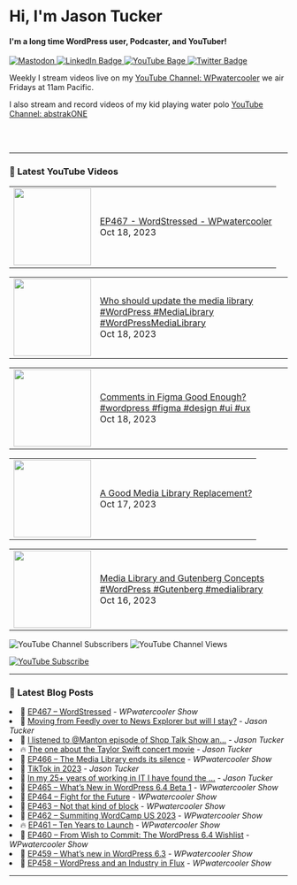 # Hi, I'm Jason Tucker

#### I'm a long time WordPress user, Podcaster, and YouTuber!

<div id="badges">
  <a href="https://simian.rodeo/@jasontucker">
<img alt="Mastodon" src="https://img.shields.io/mastodon/follow/109265629430158597?domain=https%3A%2F%2Fsimian.rodeo&label=Follow%20%40jasontucker%40simianrodeo%20on%20Mastodon&logo=mastodon&style=for-the-badge">
  </a>
  <a href="https://linkedin.com/in/jasontucker">
    <img src="https://img.shields.io/badge/LinkedIn-blue?style=for-the-badge&logo=linkedin&logoColor=white" alt="LinkedIn Badge"/>
  </a>
  <a href="https://youtube.com/wpwatercooler">
    <img src="https://img.shields.io/youtube/channel/views/UCJwt6pUOwhJgmcJ9j-uS5Jw?label=YouTube&logo=YOUTUBE&style=for-the-badge" alt="YouTube Bage">
  </a>
  <a href="https://twitter.com/jasontucker">
    <img src="https://img.shields.io/badge/Twitter-grey?style=for-the-badge&logo=twitter&logoColor=white" alt="Twitter Badge"/>
  </a>
</div>


Weekly I stream videos live on my [YouTube Channel: WPwatercooler](https://youtube.com/wpwatercooler) we air Fridays at 11am Pacific.

I also stream and record videos of my kid playing water polo [YouTube Channel: abstrakONE](https://youtube.com/abstrakone)



<br />
<br />

---

### 🎥 Latest YouTube Videos

<!-- YOUTUBE:START --><table><tr><td><a href="https://www.youtube.com/watch?v=ee19MfayhhM"><img width="140px" src="https://i.ytimg.com/vi/ee19MfayhhM/mqdefault.jpg"></a></td>
<td><a href="https://www.youtube.com/watch?v=ee19MfayhhM">EP467 - WordStressed - WPwatercooler</a><br/>Oct 18, 2023</td></tr></table>
<table><tr><td><a href="https://www.youtube.com/watch?v=guBEGCjOQ6M"><img width="140px" src="https://i.ytimg.com/vi/guBEGCjOQ6M/mqdefault.jpg"></a></td>
<td><a href="https://www.youtube.com/watch?v=guBEGCjOQ6M">Who should update the media library #WordPress #MediaLibrary #WordPressMediaLibrary</a><br/>Oct 18, 2023</td></tr></table>
<table><tr><td><a href="https://www.youtube.com/watch?v=AsvPrTJU5Zw"><img width="140px" src="https://i.ytimg.com/vi/AsvPrTJU5Zw/mqdefault.jpg"></a></td>
<td><a href="https://www.youtube.com/watch?v=AsvPrTJU5Zw">Comments in Figma Good Enough? #wordpress #figma #design #ui #ux</a><br/>Oct 18, 2023</td></tr></table>
<table><tr><td><a href="https://www.youtube.com/watch?v=uQMSlacr-ks"><img width="140px" src="https://i.ytimg.com/vi/uQMSlacr-ks/mqdefault.jpg"></a></td>
<td><a href="https://www.youtube.com/watch?v=uQMSlacr-ks">A Good Media Library Replacement?</a><br/>Oct 17, 2023</td></tr></table>
<table><tr><td><a href="https://www.youtube.com/watch?v=QcQOyWOtxAI"><img width="140px" src="https://i.ytimg.com/vi/QcQOyWOtxAI/mqdefault.jpg"></a></td>
<td><a href="https://www.youtube.com/watch?v=QcQOyWOtxAI">Media Library and Gutenberg Concepts #WordPress #Gutenberg #medialibrary</a><br/>Oct 16, 2023</td></tr></table>
<!-- YOUTUBE:END -->


![YouTube Channel Subscribers](https://img.shields.io/youtube/channel/subscribers/UCJwt6pUOwhJgmcJ9j-uS5Jw?style=social)
![YouTube Channel Views](https://img.shields.io/youtube/channel/views/UCJwt6pUOwhJgmcJ9j-uS5Jw?style=social)
<br />

[![YouTube Subscribe](https://img.shields.io/badge/YouTube_@wpwatercooler-SUBSCRIBE-red?logo=youtube&style=for-the-badge&logoColor=red)](https://www.youtube.com/wpwatercooler?sub_confirmation=1) 




---

### 📑 Latest Blog Posts

<!-- BLOG-POST-LIST:START --><li>🚀 <a href='https://wpwatercooler.com/wpwatercooler/ep467-wordstressed/'>EP467 – WordStressed</a> - <em>WPwatercooler Show</em></li><li>💫 <a href='https://jasontucker.blog/2023/10/16/moving-from-feedly.html'>Moving from Feedly over to News Explorer but will I stay?</a> - <em>Jason Tucker</em></li><li>🚀 <a href='https://jasontucker.blog/2023/10/16/i-listened-to.html'>I listened to @Manton episode of Shop Talk Show an...</a> - <em>Jason Tucker</em></li><li>🔥 <a href='https://jasontucker.blog/2023/10/13/the-one-about.html'>The one about the Taylor Swift concert movie</a> - <em>Jason Tucker</em></li><li>💫 <a href='https://wpwatercooler.com/wpwatercooler/ep466-the-media-library-ends-its-silence/'>EP466 – The Media Library ends its silence</a> - <em>WPwatercooler Show</em></li><li>💯 <a href='https://jasontucker.blog/2023/10/09/tiktok-in.html'>TikTok in 2023</a> - <em>Jason Tucker</em></li><li>🚀 <a href='https://jasontucker.blog/2023/10/09/in-my-years.html'>In my 25+ years of working in IT I have found the ...</a> - <em>Jason Tucker</em></li><li>💫 <a href='https://wpwatercooler.com/wpwatercooler/ep465-whats-new-in-wordpress-6-4-beta-1/'>EP465 – What’s New in WordPress 6.4 Beta 1</a> - <em>WPwatercooler Show</em></li><li>💯 <a href='https://wpwatercooler.com/wpwatercooler/ep464-fight-for-the-future/'>EP464 – Fight for the Future</a> - <em>WPwatercooler Show</em></li><li>🚀 <a href='https://wpwatercooler.com/wpwatercooler/ep463-not-that-kind-of-block/'>EP463 – Not that kind of block</a> - <em>WPwatercooler Show</em></li><li>💫 <a href='https://wpwatercooler.com/wpwatercooler/ep462-summiting-wordcamp-us-2023/'>EP462 – Summiting WordCamp US 2023</a> - <em>WPwatercooler Show</em></li><li>🔥 <a href='https://wpwatercooler.com/wpwatercooler/ep461-ten-years-to-launch/'>EP461 – Ten Years to Launch</a> - <em>WPwatercooler Show</em></li><li>💯 <a href='https://wpwatercooler.com/wpwatercooler/ep460-from-wish-to-commit-the-wordpress-6-4-wishlist/'>EP460 – From Wish to Commit: The WordPress 6.4 Wishlist</a> - <em>WPwatercooler Show</em></li><li>🚀 <a href='https://wpwatercooler.com/wpwatercooler/ep459-whats-new-in-wordpress-6-3/'>EP459 – What’s new in WordPress 6.3</a> - <em>WPwatercooler Show</em></li><li>💫 <a href='https://wpwatercooler.com/wpwatercooler/ep458-wordpress-and-an-industry-in-flux/'>EP458 – WordPress and an Industry in Flux</a> - <em>WPwatercooler Show</em></li><!-- BLOG-POST-LIST:END -->


---
